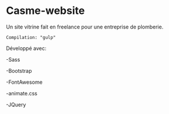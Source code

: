 # Casme-website
 
Un site vitrine fait en freelance pour une entreprise de plomberie.

    Compilation: "gulp"

Développé avec:

-Sass

-Bootstrap

-FontAwesome

-animate.css

-JQuery
